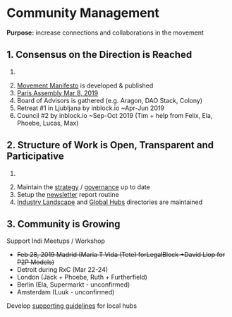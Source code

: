 # Community Management

**Purpose:** increase connections and collaborations in the movement

## 1. Consensus on the Direction is Reached

1. ~~~~[~~Council \#1 by inblock.io~~](../projects/events/dgov-community-council.md)
2. [Movement Manifesto](../projects/foundation-thesis.md) is developed & published
3. [Paris Assembly Mar 8, 2019](../projects/events/paris-assembly-mar-8-2019.md)
4. Board of Advisors is gathered \(e.g. Aragon, DAO Stack, Colony\)
5. Retreat \#1 in Ljubljana by inblock.io ~Apr-Jun 2019
6. Council \#2 by inblock.io ~Sep-Oct 2019 \(Tim + help from Felix, Ela, Phoebe, Lucas, Max\)

## 2. Structure of Work is Open, Transparent and Participative

1. ~~~~[~~Setup Discourse Forum for deep debates & research~~](http://forum.dgov.foundation)~~~~
2. Maintain the [strategy](./) / [governance](../roles/) up to date
3. Setup the [newsletter](../../newsletter/) report routine
4. [Industry Landscape](../../resources/dgov-industry-landscape.md) and [Global Hubs](../../resources/map-of-the-industry-landscape.md) directories are maintained

## 3. Community is Growing

Support Indi Meetups / Workshop

* ~~Feb 28, 2019 Madrid \(Maria T Vida \(Tete\) forLegalBlock +David Llop for P2P Models\)~~
* Detroit during RxC \(Mar 22-24\)
* London \(Jack + Phoebe, Ruth + Furtherfield\)
* Berlin \(Ela, Supermarkt - unconfirmed\)
* Amsterdam \(Luuk - unconfirmed\)

Develop [supporting guidelines](../../meetups.md) for local hubs

